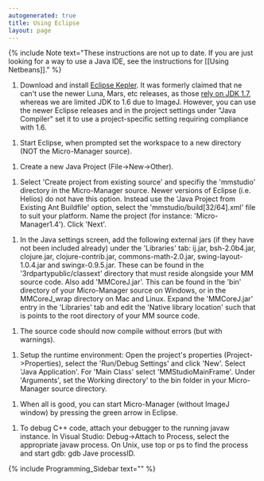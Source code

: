 ```yaml
---
autogenerated: true
title: Using Eclipse
layout: page
---
```


{% include Note text="These instructions are not up to date. If you are just looking for a way to use a Java IDE, see the instructions for [[Using Netbeans]]." %}

1.  Download and install [Eclipse Kepler](http://www.eclipse.org/). It
    was formerly claimed that ne can't use the newer Luna, Mars, etc
    releases, as those [rely on JDK
    1.7](https://wiki.eclipse.org/Eclipse/Installation), whereas we are
    limited JDK to 1.6 due to ImageJ. However, you can use the newer
    Eclipse releases and in the project settings under "Java Compiler"
    set it to use a project-specific setting requiring compliance with
    1.6.

<!-- -->

1.  Start Eclipse, when prompted set the workspace to a new directory
    (NOT the Micro-Manager source).

<!-- -->

1.  Create a new Java Project (File-&gt;New-&gt;Other).

<!-- -->

1.  Select 'Create project from existing source' and specifiy the
    'mmstudio' directory in the Micro-Manager source. Newer versions of
    Eclipse (i.e. Helios) do not have this option. Instead use the 'Java
    Project from Existing Ant Buildfile' option, select the
    'mmstudio/build\[32/64\].xml' file to suit your platform. Name the
    project (for instance: 'Micro-Manager1.4'). Click 'Next'.

<!-- -->

1.  In the Java settings screen, add the following external jars (if
    they have not been included already) under the 'Libraries' tab:
    ij.jar, bsh-2.0b4.jar, clojure.jar, clojure-contrib.jar,
    commons-math-2.0.jar, swing-layout-1.0.4.jar and swingx-0.9.5.jar.
    These can be found in the '3rdpartypublic/classext' directory that
    must reside alongside your MM source code. Also add 'MMCoreJ.jar'.
    This can be found in the 'bin' directory of your Micro-Manager
    source on Windows, or in the MMCoreJ\_wrap directory on Mac and
    Linux. Expand the 'MMCoreJ.jar' entry in the 'Libraries' tab and
    edit the 'Native library location' such that is points to the root
    directory of your MM source code.

<!-- -->

1.  The source code should now compile without errors (but with
    warnings).

<!-- -->

1.  Setup the runtime environment: Open the project's properties
    (Project-&gt;Properties), select the 'Run/Debug Settings' and click
    'New'. Select 'Java Application'. For 'Main Class' select
    'MMStudioMainFrame'. Under 'Arguments', set the Working directory'
    to the bin folder in your Micro-Manager source directory.

<!-- -->

1.  When all is good, you can start Micro-Manager (without ImageJ
    window) by pressing the green arrow in Eclipse.

<!-- -->

1.  To debug C++ code, attach your debugger to the running javaw
    instance. In Visual Studio: Debug-&gt;Attach to Process, select the
    appropriate javaw process. On Unix, use top or ps to find the
    process and start gdb: gdb Jave processID.

{% include Programming_Sidebar text="" %}
